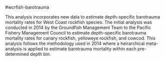 #wcrfish-barotrauma

This analysis incorporates new data to estimate depth-specific barotrauma mortality rates for West Coast rockfish species. The initial analysis was conducted in 2014 by the Groundfish Management Team to the Pacific Fishery Management Council to estimate depth-specific barotrauma mortality rates for canary rockfish, yelloweye rockfish, and cowcod. This analysis follows the methodology used in 2014 where a heirarchical meta-analysis is applied to estimate barotrauma mortality within each pre-determined depth bin. 